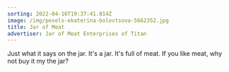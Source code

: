 ```yaml
---
sorting: 2022-04-16T19:37:41.814Z
image: /img/pexels-ekaterina-bolovtsova-5662352.jpg
title: Jar of Meat
advertiser: Jar of Meat Enterprises of Titan
---
```

Just what it says on the jar. It's a jar. It's full of meat. If you like meat, why not buy it my the jar?